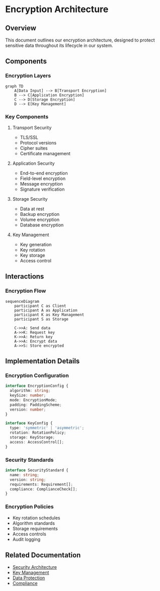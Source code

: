 # Encryption Architecture

## Overview

This document outlines our encryption architecture, designed to protect sensitive data throughout its lifecycle in our system.

## Components

### Encryption Layers
```mermaid
graph TD
    A[Data Input] --> B[Transport Encryption]
    B --> C[Application Encryption]
    C --> D[Storage Encryption]
    D --> E[Key Management]
```

### Key Components
1. Transport Security
   - TLS/SSL
   - Protocol versions
   - Cipher suites
   - Certificate management

2. Application Security
   - End-to-end encryption
   - Field-level encryption
   - Message encryption
   - Signature verification

3. Storage Security
   - Data at rest
   - Backup encryption
   - Volume encryption
   - Database encryption

4. Key Management
   - Key generation
   - Key rotation
   - Key storage
   - Access control

## Interactions

### Encryption Flow
```mermaid
sequenceDiagram
    participant C as Client
    participant A as Application
    participant K as Key Management
    participant S as Storage
    
    C->>A: Send data
    A->>K: Request key
    K->>A: Return key
    A->>A: Encrypt data
    A->>S: Store encrypted
```

## Implementation Details

### Encryption Configuration
```typescript
interface EncryptionConfig {
  algorithm: string;
  keySize: number;
  mode: EncryptionMode;
  padding: PaddingScheme;
  version: number;
}

interface KeyConfig {
  type: 'symmetric' | 'asymmetric';
  rotation: RotationPolicy;
  storage: KeyStorage;
  access: AccessControl[];
}
```

### Security Standards
```typescript
interface SecurityStandard {
  name: string;
  version: string;
  requirements: Requirement[];
  compliance: ComplianceCheck[];
}
```

### Encryption Policies
- Key rotation schedules
- Algorithm standards
- Storage requirements
- Access controls
- Audit logging

## Related Documentation
- [Security Architecture](./security.md)
- [Key Management](./key-management.md)
- [Data Protection](../data-flow/data-protection.md)
- [Compliance](../infrastructure/compliance.md)

